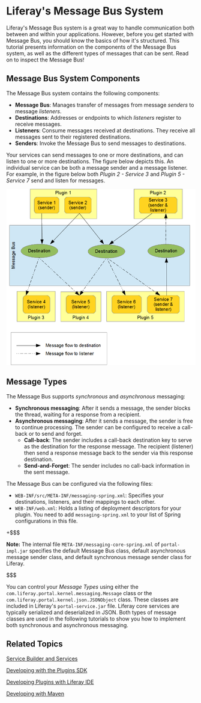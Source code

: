 # Liferay's Message Bus System 

Liferay's Message Bus system is a great way to handle communication both
between and within your applications. However, before you get started with
Message Bus, you should know the basics of how it's structured. This tutorial
presents information on the components of the Message Bus system, as well as the
different types of messages that can be sent. Read on to inspect the Message
Bus! 

## Message Bus System Components 

The Message Bus system contains the following components: 

- **Message Bus**: Manages transfer of messages from message *senders* to
  message *listeners*. 
- **Destinations**: Addresses or endpoints to which *listeners* register to
  receive messages. 
- **Listeners**: Consume messages received at destinations. They receive all
  messages sent to their registered destinations. 
- **Senders**: Invoke the Message Bus to send messages to destinations. 

Your services can send messages to one or more destinations, and can listen
to one or more destinations. The figure below depicts this. An individual
service can be both a message sender and a message listener. For example, in the
figure below both *Plugin 2 - Service 3* and *Plugin 5 - Service 7* send and
listen for messages. 

<!-- We need to redo this diagram and example. We should avoid examples that
contain names like Plugin 1 Service 3, etc. It should be something like "plugin
Oliver with service Dabney send and listen for messages from plugin Melissa with
service Jane." These names are easier to follow than numbered names. -Rich -->

![Figure 1: Example, Message Bus system](../../images/msg-bus-system.png)

## Message Types 

The Message Bus supports *synchronous* and *asynchronous* messaging: 

- **Synchronous messaging**: After it sends a message, the sender blocks the 
  thread, waiting for a response from a recipient. 
- **Asynchronous messaging**: After it sends a message, the sender is free to
  continue processing. The sender can be configured to receive a call-back or 
  to send and forget. 
    - **Call-back**: The sender includes a call-back destination key to serve as 
      the destination for the response message. The recipient (listener) then
      send a response message back to the sender via this response destination. 
    - **Send-and-Forget**: The sender includes no call-back information in the
      sent message. 

The Message Bus can be configured via the following files: 

- `WEB-INF/src/META-INF/messaging-spring.xml`: Specifies your destinations,
  listeners, and their mappings to each other. 
- `WEB-INF/web.xml`: Holds a listing of deployment descriptors for your plugin.
  You need to add `messaging-spring.xml` to your list of Spring configurations
  in this file. 

+$$$

**Note:** The internal file `META-INF/messaging-core-spring.xml` of 
`portal-impl.jar` specifies the default Message Bus class, default asynchronous 
message sender class, and default synchronous message sender class for Liferay. 

$$$

You can control your *Message Types* using either the
`com.liferay.portal.kernel.messaging.Message` class or the
`com.liferay.portal.kernel.json.JSONObject` class. These classes are included in
Liferay's `portal-service.jar` file. Liferay core services are typically
serialized and deserialized in JSON. Both types of message classes are used in
the following tutorials to show you how to implement both synchronous and
asynchronous messaging. 

## Related Topics

[Service Builder and Services](/tutorials/-/knowledge_base/6-2/service-builder)

[Developing with the Plugins SDK](/tutorials/-/knowledge_base/6-2/plugins-sdk)

[Developing Plugins with Liferay IDE](/tutorials/-/knowledge_base/6-2/liferay-ide)

[Developing with Maven](/tutorials/-/knowledge_base/6-2/maven)
